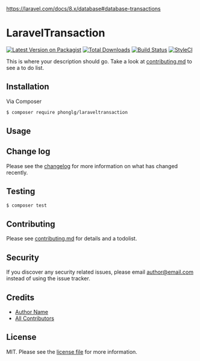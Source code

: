 
https://laravel.com/docs/8.x/database#database-transactions

# LaravelTransaction

[![Latest Version on Packagist][ico-version]][link-packagist]
[![Total Downloads][ico-downloads]][link-downloads]
[![Build Status][ico-travis]][link-travis]
[![StyleCI][ico-styleci]][link-styleci]

This is where your description should go. Take a look at [contributing.md](contributing.md) to see a to do list.

## Installation

Via Composer

``` bash
$ composer require phonglg/laraveltransaction
```

## Usage

## Change log

Please see the [changelog](changelog.md) for more information on what has changed recently.

## Testing

``` bash
$ composer test
```

## Contributing

Please see [contributing.md](contributing.md) for details and a todolist.

## Security

If you discover any security related issues, please email author@email.com instead of using the issue tracker.

## Credits

- [Author Name][link-author]
- [All Contributors][link-contributors]

## License

MIT. Please see the [license file](license.md) for more information.

[ico-version]: https://img.shields.io/packagist/v/phonglg/laraveltransaction.svg?style=flat-square
[ico-downloads]: https://img.shields.io/packagist/dt/phonglg/laraveltransaction.svg?style=flat-square
[ico-travis]: https://img.shields.io/travis/phonglg/laraveltransaction/master.svg?style=flat-square
[ico-styleci]: https://styleci.io/repos/12345678/shield

[link-packagist]: https://packagist.org/packages/phonglg/laraveltransaction
[link-downloads]: https://packagist.org/packages/phonglg/laraveltransaction
[link-travis]: https://travis-ci.org/phonglg/laraveltransaction
[link-styleci]: https://styleci.io/repos/12345678
[link-author]: https://github.com/phonglg
[link-contributors]: ../../contributors
